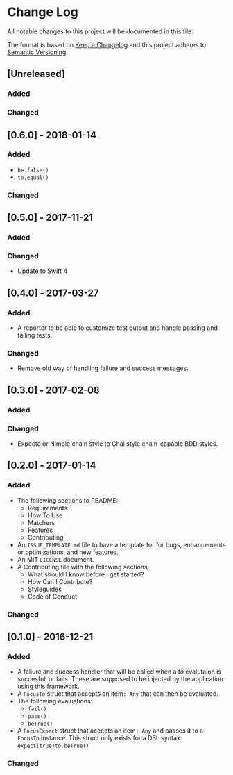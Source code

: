 # Change Log
All notable changes to this project will be documented in this file.

The format is based on [Keep a Changelog](http://keepachangelog.com/) 
and this project adheres to [Semantic Versioning](http://semver.org/).

## [Unreleased]
### Added

### Changed


## [0.6.0] - 2018-01-14
### Added
- `be.false()`
- `to.equal()`

### Changed


## [0.5.0] - 2017-11-21
### Added

### Changed
- Update to Swift 4


## [0.4.0] - 2017-03-27
### Added
- A reporter to be able to customize test output and handle passing and failing tests.

### Changed
- Remove old way of handling failure and success messages.


## [0.3.0] - 2017-02-08
### Added

### Changed
- Expecta or Nimble chain style to Chai style chain-capable BDD styles.


## [0.2.0] - 2017-01-14
### Added
- The following sections to README:
	* Requirements
	* How To Use
	* Matchers
	* Features
	* Contributing
- An `ISSUE_TEMPLATE.md` file to have a template for for bugs, enhancements or optimizations, and new features.
- An MIT `LICENSE` document.
- A Contributing file with the following sections:
	* What should I know before I get started?
	* How Can I Contribute?
	* Styleguides
	* Code of Conduct

### Changed


## [0.1.0] - 2016-12-21
### Added
- A faliure and success handler that will be called when a *to* evalutaion is succesfull or fails. These are supposed to be injected by the application using this framework.
- A `FocusTo` struct that accepts an item`: Any` that can then be evaluated.
- The following evaluations: 
	* `fail()`
	* `pass()`
	* `beTrue()`
- A `FocusExpect` struct that accepts an item`: Any` and passes it to a `FocusTo` instance. This struct only exists for a DSL syntax: `expect(true)to.beTrue()`

### Changed